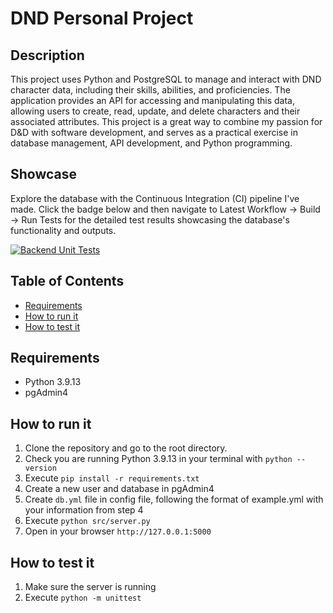 # DND Personal Project

## Description

This project uses Python and PostgreSQL to manage and interact with DND character data, including their skills, abilities, and proficiencies. The application provides an API for accessing and manipulating this data, allowing users to create, read, update, and delete characters and their associated attributes. This project is a great way to combine my passion for D&D with software development, and serves as a practical exercise in database management, API development, and Python programming.

## Showcase

Explore the database with the Continuous Integration (CI) pipeline I've made. Click the badge below and then navigate to Latest Workflow -> Build -> Run Tests for the detailed test results showcasing the database's functionality and outputs.

[![Backend Unit Tests](https://github.com/evankins/DND-API/actions/workflows/backend_unit_tests.yml/badge.svg?branch=main)](https://github.com/evankins/DND-API/actions/workflows/backend_unit_tests.yml) 

## Table of Contents

- [Requirements](#requirements)
- [How to run it](#how-to-run-it)
- [How to test it](#how-to-test-it)

## Requirements

- Python 3.9.13
- pgAdmin4

## How to run it

1. Clone the repository and go to the root directory.
2. Check you are running Python 3.9.13 in your terminal with `python --version`
3. Execute `pip install -r requirements.txt`
4. Create a new user and database in pgAdmin4
5. Create `db.yml` file in config file, following the format of example.yml with your information from step 4
6. Execute `python src/server.py`
7. Open in your browser `http://127.0.0.1:5000`

## How to test it

1. Make sure the server is running
2. Execute `python -m unittest`
